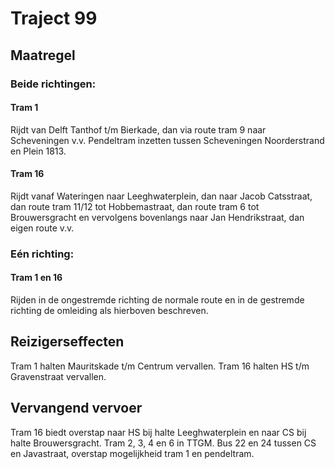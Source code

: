 # Traject 99
## Maatregel
### Beide richtingen:

#### Tram 1
Rijdt van Delft Tanthof t/m Bierkade, dan via route tram 9 naar Scheveningen v.v.
Pendeltram inzetten tussen Scheveningen Noorderstrand en Plein 1813.

#### Tram 16
Rijdt vanaf Wateringen naar Leeghwaterplein, dan naar Jacob Catsstraat, dan route tram 11/12 tot Hobbemastraat, dan route tram 6 tot Brouwersgracht en vervolgens bovenlangs naar Jan Hendrikstraat, dan eigen route v.v.

### Eén richting:

#### Tram 1 en 16
Rijden in de ongestremde richting de normale route en in de gestremde richting  de omleiding als hierboven beschreven.

## Reizigerseffecten
Tram 1 halten Mauritskade t/m Centrum vervallen.
Tram 16 halten HS t/m Gravenstraat vervallen.

## Vervangend vervoer
Tram 16 biedt overstap naar HS bij halte Leeghwaterplein en naar CS bij halte Brouwersgracht.
Tram 2, 3, 4 en 6 in TTGM.
Bus 22 en 24 tussen CS en Javastraat, overstap mogelijkheid tram 1 en pendeltram.




